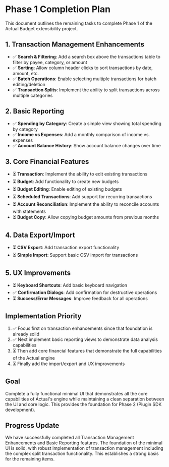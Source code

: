 # Phase 1 Completion Plan

This document outlines the remaining tasks to complete Phase 1 of the Actual Budget extensibility project.

## 1. Transaction Management Enhancements
- ✅ **Search & Filtering**: Add a search box above the transactions table to filter by payee, category, or amount
- ✅ **Sorting**: Allow column header clicks to sort transactions by date, amount, etc.
- ✅ **Batch Operations**: Enable selecting multiple transactions for batch editing/deletion
- ✅ **Transaction Splits**: Implement the ability to split transactions across multiple categories

## 2. Basic Reporting
- ✅ **Spending by Category**: Create a simple view showing total spending by category
- ✅ **Income vs Expenses**: Add a monthly comparison of income vs. expenses
- ✅ **Account Balance History**: Show account balance changes over time

## 3. Core Financial Features
- ⏳ **Transaction**: Implement the ability to edit existing transactions
- ⏳ **Budget**: Add functionality to create new budgets
- ⏳ **Budget Editing**: Enable editing of existing budgets
- ⏳ **Scheduled Transactions**: Add support for recurring transactions
- ⏳ **Account Reconciliation**: Implement the ability to reconcile accounts with statements
- ⏳ **Budget Copy**: Allow copying budget amounts from previous months

## 4. Data Export/Import
- ⏳ **CSV Export**: Add transaction export functionality
- ⏳ **Simple Import**: Support basic CSV import for transactions

## 5. UX Improvements
- ⏳ **Keyboard Shortcuts**: Add basic keyboard navigation
- ✅ **Confirmation Dialogs**: Add confirmation for destructive operations
- ⏳ **Success/Error Messages**: Improve feedback for all operations

## Implementation Priority
1. ✅ Focus first on transaction enhancements since that foundation is already solid
2. ✅ Next implement basic reporting views to demonstrate data analysis capabilities
3. ⏳ Then add core financial features that demonstrate the full capabilities of the Actual engine
4. ⏳ Finally add the import/export and UX improvements

## Goal
Complete a fully functional minimal UI that demonstrates all the core capabilities of Actual's engine while maintaining a clean separation between the UI and core logic. This provides the foundation for Phase 2 (Plugin SDK development).

## Progress Update
We have successfully completed all Transaction Management Enhancements and Basic Reporting features. The foundation of the minimal UI is solid, with robust implementation of transaction management including the complex split transaction functionality. This establishes a strong basis for the remaining items. 